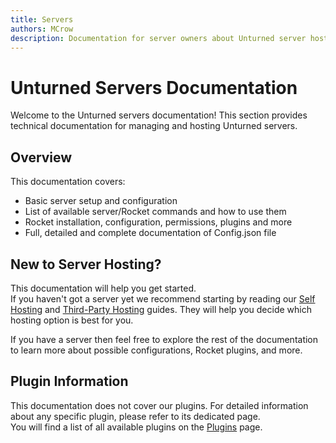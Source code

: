 ```yaml
---
title: Servers
authors: MCrow
description: Documentation for server owners about Unturned server hosting.
---
```


# Unturned Servers Documentation
Welcome to the Unturned servers documentation! This section provides technical documentation for managing and hosting Unturned servers.

## Overview
This documentation covers:
- Basic server setup and configuration
- List of available server/Rocket commands and how to use them
- Rocket installation, configuration, permissions, plugins and more
- Full, detailed and complete documentation of Config.json file

## New to Server Hosting?
This documentation will help you get started.  
If you haven't got a server yet we recommend starting by reading our [Self Hosting](/servers/docs/unturned-server/self-hosting) and [Third-Party Hosting](/servers/docs/unturned-server/third-party-hosting) guides. They will help you decide which hosting option is best for you.

If you have a server then feel free to explore the rest of the documentation to learn more about possible configurations, Rocket plugins, and more.

## Plugin Information
This documentation does not cover our plugins. For detailed information about any specific plugin, please refer to its dedicated page.  
You will find a list of all available plugins on the [Plugins](/servers/plugins) page.